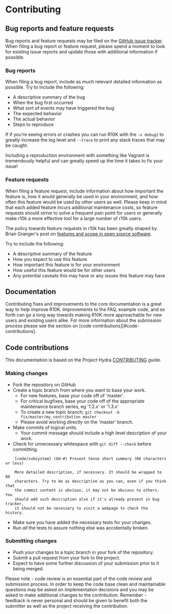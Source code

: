 Contributing
============

## Bug reports and feature requests

Bug reports and feature requests may be filed on the [GitHub issue
tracker][github-issue-tracker]. When filing a bug report or feature request,
please spend a moment to look for existing issue reports and update those with
additional information if possible.

[github-issue-tracker]: https://github.com/adrienthebo/r10k/issues

### Bug reports

When filing a bug report, include as much relevant detailed information as
possible. Try to include the following:

  * A descriptive summary of the bug
  * When the bug first occurred
  * What sort of events may have triggered the bug
  * The expected behavior
  * The actual behavior
  * Steps to reproduce

If if you're seeing errors or crashes you can run R10K with the `-v debug2` to
greatly increase the log level and `--trace` to print any stack traces that may
be caught.

Including a reproduction environment with something like Vagrant is tremendously
helpful and can greatly speed up the time it takes to fix your issue!

### Feature requests

When filing a feature request, include information about how important the
feature is, how it would generally be used in your environment, and how often
this feature would be used by other users as well. Please keep in mind that
each added feature incurs additional maintenance costs, so feature requests
should strive to solve a frequent pain point for users or generally make r10k a
more effective tool for a large number of r10k users.

The policy towards feature requests in r10k has been greatly shaped by Brian
Granger's post on [features and scope in open source software][features-and-scope].

Try to include the following:

  * A descriptive summary of the feature
  * How you expect to use this feature
  * How important this feature is for your environment
  * How useful this feature would be for other users
  * Any potential caveats this may have or any issues this feature may have

[features-and-scope]: http://brianegranger.com/?p=249 "Features and Scope in Open Source Software"

## Documentation

Contributing fixes and improvements to the core documentation is a great way to
help improve R10K. Improvements to the FAQ, example code, and so forth can go a
long way towards making R10K more approachable for new users and existing users
alike. For more information about the submission process please see the section
on [code contributions][#code-contributions].

## Code contributions

This documentation is based on the Project Hydra
[CONTRIBUTING](https://github.com/projecthydra/hydra-head/blob/master/CONTRIBUTING.md)
guide.

### Making changes

  * Fork the repository on GitHub
  * Create a topic branch from where you want to base your work.
    * For new features, base your code off of 'master'.
    * For critical bugfixes, base your code off of the appropriate maintenance
      branch series, eg '1.2.x' or '1.3.x'
    * To create a new topic branch; `git checkout -b fix/master/my_contribution master`
    * Please avoid working directly on the 'master' branch.
  * Make commits of logical units.
    * Your commit message should include a high level description of your work.
  * Check for unnecessary whitespace with `git diff --check` before committing.

```
    [code/subsystem] (GH-#) Present tense short summary (80 characters or less)

    More detailed description, if necessary. It should be wrapped to 80
    characters. Try to be as descriptive as you can, even if you think that
    the commit content is obvious, it may not be obvious to others. You
    should add such description also if it's already present in bug tracker,
    it should not be necessary to visit a webpage to check the history.
```

  * Make sure you have added the necessary tests for your changes.
  * Run _all_ the tests to assure nothing else was accidentally broken.

### Submitting changes

  * Push your changes to a topic branch in your fork of the repository.
  * Submit a pull request from your fork to the project.
  * Expect to have some further discussion of your submission prior to it being merged.

Please note - code review is an essential part of the code review and submission
process. In order to keep the code base clean and maintainable questions may be
asked on implementation decisions and you may be asked to make additional
changes to the contribution. Remember - feedback is never personal and should be
given to benefit both the submitter as well as the project receiving the
contribution.
